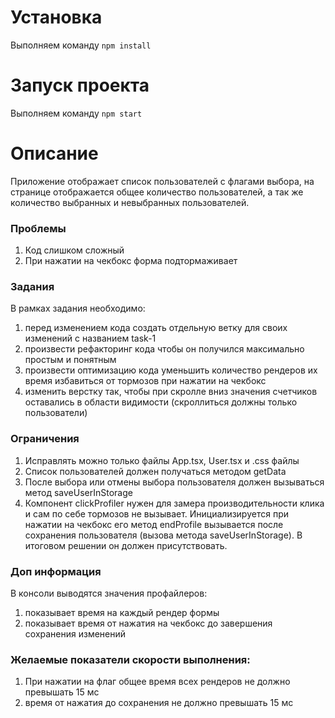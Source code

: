 # Установка
Выполняем команду `npm install`

# Запуск проекта

Выполняем команду `npm start`

# Описание
Приложение отображает список пользователей с флагами выбора, на странице отображается общее количество пользователей, а так же
количество выбранных и невыбранных пользователей. 

### Проблемы
1) Код слишком сложный
2) При нажатии на чекбокс форма подтормаживает

### Задания
В рамках задания необходимо:
1) перед изменением кода создать отдельную ветку для своих изменений с названием task-1
2) произвести рефакторинг кода чтобы он получился максимально простым и понятным
3) произвести оптимизацию кода уменьшить количество рендеров их время избавиться от тормозов при нажатии на чекбокс 
4) изменить верстку так, чтобы при скролле вниз значения счетчиков оставались в области видимости (скроллиться должны только пользователи)

### Ограничения
1) Исправлять можно только файлы App.tsx, User.tsx и .css файлы
2) Список пользователей должен получаться методом getData
3) После выбора или отмены выбора пользователя должен вызываться метод saveUserInStorage
4) Компонент clickProfiler нужен для замера производительности клика
 и сам по себе тормозов не вызывает. Инициализируется при нажатии на чекбокс
 его метод endProfile вызывается после сохранения пользователя (вызова метода saveUserInStorage).
 В итоговом решении он должен присутствовать.

### Доп информация
В консоли выводятся значения профайлеров:
1) показывает время на каждый рендер формы
2) показывает время от нажатия на чекбокс до завершения сохранения изменений
 
### Желаемые показатели скорости выполнения:
1) При нажатии на флаг общее время всех рендеров не должно превышать 15 мс
2) время от нажатия до сохранения не должно превышать 15 мс
